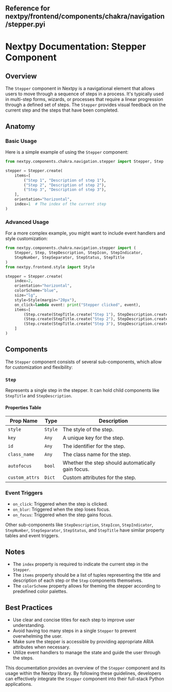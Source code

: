 ##  Reference for nextpy/frontend/components/chakra/navigation/stepper.pyi

# Nextpy Documentation: Stepper Component

## Overview

The `Stepper` component in Nextpy is a navigational element that allows users to move through a sequence of steps in a process. It's typically used in multi-step forms, wizards, or processes that require a linear progression through a defined set of steps. The `Stepper` provides visual feedback on the current step and the steps that have been completed.

## Anatomy

### Basic Usage

Here is a simple example of using the `Stepper` component:

```python
from nextpy.components.chakra.navigation.stepper import Stepper, Step

stepper = Stepper.create(
    items=[
        ("Step 1", "Description of step 1"),
        ("Step 2", "Description of step 2"),
        ("Step 3", "Description of step 3"),
    ],
    orientation="horizontal",
    index=1  # The index of the current step
)

```

### Advanced Usage

For a more complex example, you might want to include event handlers and style customization:

```python
from nextpy.components.chakra.navigation.stepper import (
    Stepper, Step, StepDescription, StepIcon, StepIndicator,
    StepNumber, StepSeparator, StepStatus, StepTitle
)
from nextpy.frontend.style import Style

stepper = Stepper.create(
    index=2,
    orientation="horizontal",
    colorScheme="blue",
    size="lg",
    style=Style(margin="20px"),
    on_click=lambda event: print("Stepper clicked", event),
    items=[
        (Step.create(StepTitle.create("Step 1"), StepDescription.create("This is the first step"))),
        (Step.create(StepTitle.create("Step 2"), StepDescription.create("This is the second step"))),
        (Step.create(StepTitle.create("Step 3"), StepDescription.create("This is the third step")))
    ]
)
```

## Components

The `Stepper` component consists of several sub-components, which allow for customization and flexibility:

### `Step`
Represents a single step in the stepper. It can hold child components like `StepTitle` and `StepDescription`.

#### Properties Table

| Prop Name     | Type   | Description                                                  |
|---------------|--------|--------------------------------------------------------------|
| `style`       | `Style`| The style of the step.                                       |
| `key`         | `Any`  | A unique key for the step.                                   |
| `id`          | `Any`  | The identifier for the step.                                 |
| `class_name`  | `Any`  | The class name for the step.                                 |
| `autofocus`   | `bool` | Whether the step should automatically gain focus.            |
| `custom_attrs`| `Dict` | Custom attributes for the step.                              |

### Event Triggers

- `on_click`: Triggered when the step is clicked.
- `on_blur`: Triggered when the step loses focus.
- `on_focus`: Triggered when the step gains focus.

Other sub-components like `StepDescription`, `StepIcon`, `StepIndicator`, `StepNumber`, `StepSeparator`, `StepStatus`, and `StepTitle` have similar property tables and event triggers.

## Notes

- The `index` property is required to indicate the current step in the `Stepper`.
- The `items` property should be a list of tuples representing the title and description of each step or the `Step` components themselves.
- The `colorScheme` property allows for theming the stepper according to predefined color palettes.

## Best Practices

- Use clear and concise titles for each step to improve user understanding.
- Avoid having too many steps in a single `Stepper` to prevent overwhelming the user.
- Make sure the stepper is accessible by providing appropriate ARIA attributes when necessary.
- Utilize event handlers to manage the state and guide the user through the steps.

This documentation provides an overview of the `Stepper` component and its usage within the Nextpy library. By following these guidelines, developers can effectively integrate the `Stepper` component into their full-stack Python applications.
